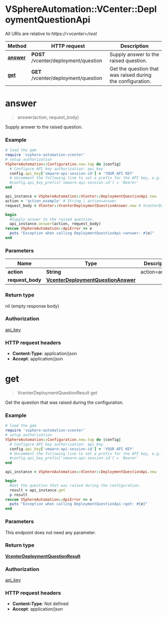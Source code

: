 # VSphereAutomation::VCenter::DeploymentQuestionApi

All URIs are relative to *https://&lt;vcenter&gt;/rest*

Method | HTTP request | Description
------------- | ------------- | -------------
[**answer**](DeploymentQuestionApi.md#answer) | **POST** /vcenter/deployment/question | Supply answer to the raised question.
[**get**](DeploymentQuestionApi.md#get) | **GET** /vcenter/deployment/question | Get the question that was raised during the configuration.


# **answer**
> answer(action, request_body)

Supply answer to the raised question.

### Example
```ruby
# load the gem
require 'vsphere-automation-vcenter'
# setup authorization
VSphereAutomation::Configuration.new.tap do |config|
  # Configure API key authorization: api_key
  config.api_key['vmware-api-session-id'] = 'YOUR API KEY'
  # Uncomment the following line to set a prefix for the API key, e.g. 'Bearer' (defaults to nil)
  #config.api_key_prefix['vmware-api-session-id'] = 'Bearer'
end

api_instance = VSphereAutomation::VCenter::DeploymentQuestionApi.new
action = 'action_example' # String | action=answer
request_body = VCenter::VcenterDeploymentQuestionAnswer.new # VcenterDeploymentQuestionAnswer | 

begin
  #Supply answer to the raised question.
  api_instance.answer(action, request_body)
rescue VSphereAutomation::ApiError => e
  puts "Exception when calling DeploymentQuestionApi->answer: #{e}"
end
```

### Parameters

Name | Type | Description  | Notes
------------- | ------------- | ------------- | -------------
 **action** | **String**| action&#x3D;answer | 
 **request_body** | [**VcenterDeploymentQuestionAnswer**](VcenterDeploymentQuestionAnswer.md)|  | 

### Return type

nil (empty response body)

### Authorization

[api_key](../README.md#api_key)

### HTTP request headers

 - **Content-Type**: application/json
 - **Accept**: application/json



# **get**
> VcenterDeploymentQuestionResult get

Get the question that was raised during the configuration.

### Example
```ruby
# load the gem
require 'vsphere-automation-vcenter'
# setup authorization
VSphereAutomation::Configuration.new.tap do |config|
  # Configure API key authorization: api_key
  config.api_key['vmware-api-session-id'] = 'YOUR API KEY'
  # Uncomment the following line to set a prefix for the API key, e.g. 'Bearer' (defaults to nil)
  #config.api_key_prefix['vmware-api-session-id'] = 'Bearer'
end

api_instance = VSphereAutomation::VCenter::DeploymentQuestionApi.new

begin
  #Get the question that was raised during the configuration.
  result = api_instance.get
  p result
rescue VSphereAutomation::ApiError => e
  puts "Exception when calling DeploymentQuestionApi->get: #{e}"
end
```

### Parameters
This endpoint does not need any parameter.

### Return type

[**VcenterDeploymentQuestionResult**](VcenterDeploymentQuestionResult.md)

### Authorization

[api_key](../README.md#api_key)

### HTTP request headers

 - **Content-Type**: Not defined
 - **Accept**: application/json



